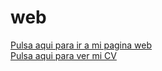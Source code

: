 # web
[Pulsa aqui para ir a mi pagina web](https://rubendiazruiz.github.io/web/) </br>
[Pulsa aqui para ver mi CV](https://rubendiazruiz.github.io/)

